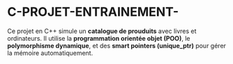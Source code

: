 # C-PROJET-ENTRAINEMENT-
Ce projet en C++ simule un **catalogue de prouduits** avec livres et ordinateurs. Il utilise la **programmation orientée objet (POO)**, le **polymorphisme dynamique**, et des **smart pointers (unique_ptr)** pour gérer la mémoire automatiquement.
